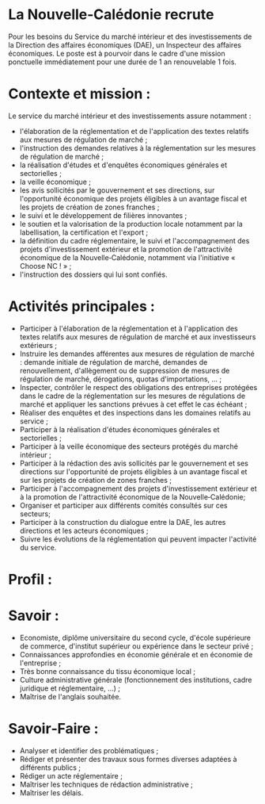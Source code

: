 # La Nouvelle‑Calédonie recrute

Pour les besoins du Service du marché intérieur et des investissements de la Direction des affaires économiques (DAE), un Inspecteur des affaires économiques. Le poste est à pourvoir dans le cadre d'une mission ponctuelle immédiatement pour une durée de 1 an renouvelable 1 fois.

# Contexte et mission :

Le service du marché intérieur et des investissements assure notamment :

- l'élaboration de la réglementation et de l'application des textes relatifs aux mesures de régulation de marché ;
- l'instruction des demandes relatives à la réglementation sur les mesures de régulation de marché ;
- la réalisation d'études et d'enquêtes économiques générales et sectorielles ;
- la veille économique ;
- les avis sollicités par le gouvernement et ses directions, sur l'opportunité économique des projets éligibles à un avantage fiscal et les projets de création de zones franches ;
- le suivi et le développement de filières innovantes ;
- le soutien et la valorisation de la production locale notamment par la labellisation, la certification et l'export ;
- la définition du cadre réglementaire, le suivi et l'accompagnement des projets d'investissement extérieur et la promotion de l'attractivité économique de la Nouvelle‑Calédonie, notamment via l'initiative « Choose NC ! » ;
- l'instruction des dossiers qui lui sont confiés.

# Activités principales :

- Participer à l'élaboration de la réglementation et à l'application des textes relatifs aux mesures de régulation de marché et aux investisseurs extérieurs ;
- Instruire les demandes afférentes aux mesures de régulation de marché : demande initiale de régulation de marché, demandes de renouvellement, d'allègement ou de suppression de mesures de régulation de marché, dérogations, quotas d'importations, ... ;
- Inspecter, contrôler le respect des obligations des entreprises protégées dans le cadre de la réglementation sur les mesures de régulations de marché et appliquer les sanctions prévues à cet effet le cas échéant ;
- Réaliser des enquêtes et des inspections dans les domaines relatifs au service ;
- Participer à la réalisation d'études économiques générales et sectorielles ;
- Participer à la veille économique des secteurs protégés du marché intérieur ;
- Participer à la rédaction des avis sollicités par le gouvernement et ses directions sur l'opportunité de projets éligibles à un avantage fiscal et sur les projets de création de zones franches ;
- Participer à l'accompagnement des projets d'investissement extérieur et à la promotion de l'attractivité économique de la Nouvelle‑Calédonie;
- Organiser et participer aux différents comités consultés sur ces secteurs;
- Participer à la construction du dialogue entre la DAE, les autres directions et les acteurs économiques ;
- Suivre les évolutions de la réglementation qui peuvent impacter l'activité du service.

# Profil :

# Savoir :

- Economiste, diplôme universitaire du second cycle, d'école supérieure de commerce, d'institut supérieur ou expérience dans le secteur privé ;
- Connaissances approfondies en économie générale et en économie de l'entreprise ;
- Très bonne connaissance du tissu économique local ;
- Culture administrative générale (fonctionnement des institutions, cadre juridique et réglementaire, ...) ;
- Maîtrise de l'anglais souhaitée.

# Savoir‑Faire :

- Analyser et identifier des problématiques ;
- Rédiger et présenter des travaux sous formes diverses adaptées à différents publics ;
- Rédiger un acte réglementaire ;
- Maîtriser les techniques de rédaction administrative ;
- Maîtriser les délais.